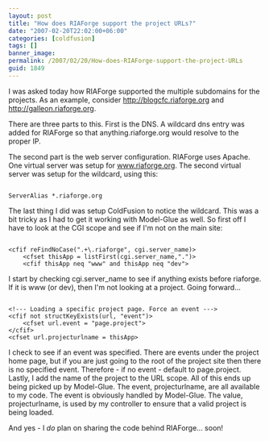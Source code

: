 ```yaml
---
layout: post
title: "How does RIAForge support the project URLs?"
date: "2007-02-20T22:02:00+06:00"
categories: [coldfusion]
tags: []
banner_image: 
permalink: /2007/02/20/How-does-RIAForge-support-the-project-URLs
guid: 1849
---
```


I was asked today how RIAForge supported the multiple subdomains for the projects. As an example, consider <a href="http://blogcfc.riaforge.org">http://blogcfc.riaforge.org</a> and <a href="http://galleon.riaforge.org">http://galleon.riaforge.org</a>.
<!--more-->
There are three parts to this. First is the DNS. A wildcard dns entry was added for RIAForge so that anything.riaforge.org would resolve to the proper IP.

The second part is the web server configuration. RIAForge uses Apache. One virtual server was setup for www.riaforge.org. The second virtual server was setup for the wildcard, using this:

<code>
ServerAlias *.riaforge.org
</code>

The last thing I did was setup ColdFusion to notice the wildcard. This was a bit tricky as I had to get it working with Model-Glue as well. So first off I have to look at the CGI scope and see if I'm not on the main site:

<code>
&lt;cfif reFindNoCase(".+\.riaforge", cgi.server_name)&gt;
	&lt;cfset thisApp = listFirst(cgi.server_name,".")&gt;
	&lt;cfif thisApp neq "www" and thisApp neq "dev"&gt;
</code>

I start by checking cgi.server_name to see if anything exists before riaforge. If it is www (or dev), then I'm not looking at a project. Going forward...

<code>
&lt;!--- Loading a specific project page. Force an event ---&gt;
&lt;cfif not structKeyExists(url, "event")&gt;
	&lt;cfset url.event = "page.project"&gt;
&lt;/cfif&gt;
&lt;cfset url.projecturlname = thisApp&gt;
</code>

I check to see if an event was specified. There are events under the project home page, but if you are just going to the root of the project site then there is no specified event. Therefore - if no event - default to page.project. Lastly, I add the name of the project to the URL scope. All of this ends up being picked up by Model-Glue. The event, projecturlname, are all available to my code. The event is obviously handled by Model-Glue. The value, projecturlname, is used by my controller to ensure that a valid project is being loaded.

And yes - I <i>do</i> plan on sharing the code behind RIAForge... soon!